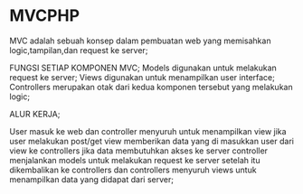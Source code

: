 # MVCPHP
MVC adalah sebuah konsep dalam pembuatan web yang memisahkan logic,tampilan,dan request ke server;

FUNGSI SETIAP KOMPONEN MVC;
 Models digunakan untuk melakukan request ke server;
 Views digunakan untuk menampilkan user interface;
 Controllers merupakan otak dari kedua komponen tersebut yang melakukan logic;
 
 ALUR KERJA;
 
 User masuk ke web dan controller menyuruh untuk menampilkan view jika user melakukan post/get view memberikan data yang di masukkan user dari view ke controllers
 jika data membutuhkan akses ke server controller menjalankan models untuk melakukan request ke server setelah itu dikembalikan ke controllers dan controllers menyuruh views untuk
 menampilkan data yang didapat dari server;
